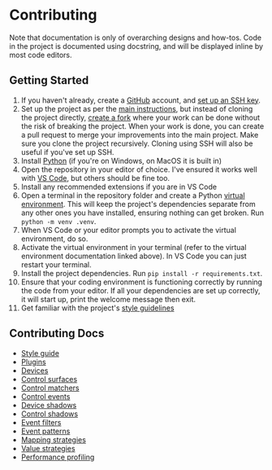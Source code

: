 
# Contributing

Note that documentation is only of overarching designs and how-tos. Code in
the project is documented using docstring, and will be displayed inline by
most code editors.

## Getting Started

1.  If you haven't already, create a [GitHub](https://github.com/) account, and
    [set up an SSH key](https://docs.github.com/en/authentication/connecting-to-github-with-ssh).
2.  Set up the project as per the [main instructions](../setup.md), but instead
    of cloning the project directly,
    [create a fork](https://docs.github.com/en/get-started/quickstart/fork-a-repo)
    where your work can be done without the risk of breaking the project. When
    your work is done, you can create a pull request to merge your improvements
    into the main project. Make sure you clone the project recursively. Cloning
    using SSH will also be useful if you've set up SSH.
3.  Install [Python](https://www.python.org/downloads/) (if you're on Windows,
    on MacOS it is built in)
4.  Open the repository in your editor of choice. I've ensured it works well with
    [VS Code](https://code.visualstudio.com), but others should be fine too.
5.  Install any recommended extensions if you are in VS Code
6.  Open a terminal in the repository folder and create a Python
    [virtual environment](https://docs.python.org/3/library/venv.html). This will
    keep the project's dependencies separate from any other ones you have
    installed, ensuring nothing can get broken. Run `python -m venv .venv`.
7.  When VS Code or your editor prompts you to activate the virtual environment,
    do so.
8.  Activate the virtual environment in your terminal (refer to the virtual
    environment documentation linked above). In VS Code you can just restart your
    terminal.
9.  Install the project dependencies. Run `pip install -r requirements.txt`.
10. Ensure that your coding environment is functioning correctly by running the
    code from your editor. If all your dependencies are set up correctly, it
    will start up, print the welcome message then exit.
11. Get familiar with the project's [style guidelines](style.md)

## Contributing Docs
* [Style guide](style.md)
* [Plugins](plugins.md)
* [Devices](devices.md)
* [Control surfaces](controlsurface.md)
* [Control matchers](controlmatcher.md)
* [Control events](controlevent.md)
* [Device shadows](deviceshadow.md)
* [Control shadows](controlshadow.md)
* [Event filters](eventfilter.md)
* [Event patterns](eventpattern.md)
* [Mapping strategies](mappingstrategy.md)
* [Value strategies](valuestrategy.md)
* [Performance profiling](performance.md)
